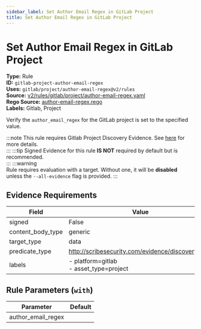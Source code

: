 ```yaml
---
sidebar_label: Set Author Email Regex in GitLab Project
title: Set Author Email Regex in GitLab Project
---  
```

# Set Author Email Regex in GitLab Project  
**Type:** Rule  
**ID:** `gitlab-project-author-email-regex`  
**Uses:** `gitlab/project/author-email-regex@v2/rules`  
**Source:** [v2/rules/gitlab/project/author-email-regex.yaml](https://github.com/scribe-public/sample-policies/blob/main/v2/rules/gitlab/project/author-email-regex.yaml)  
**Rego Source:** [author-email-regex.rego](https://github.com/scribe-public/sample-policies/blob/main/v2/rules/gitlab/project/author-email-regex.rego)  
**Labels:** Gitlab, Project  

Verify the `author_email_regex` for the GitLab project is set to the specified value.

:::note 
This rule requires Gitlab Project Discovery Evidence. See [here](https://deploy-preview-299--scribe-security.netlify.app/docs/platforms/discover#gitlab-discovery) for more details.  
::: 
:::tip 
Signed Evidence for this rule **IS NOT** required by default but is recommended.  
::: 
:::warning  
Rule requires evaluation with a target. Without one, it will be **disabled** unless the `--all-evidence` flag is provided.
::: 

## Evidence Requirements  
| Field | Value |
|-------|-------|
| signed | False |
| content_body_type | generic |
| target_type | data |
| predicate_type | http://scribesecurity.com/evidence/discovery/v0.1 |
| labels | - platform=gitlab<br/>- asset_type=project |

## Rule Parameters (`with`)  
| Parameter | Default |
|-----------|---------|
| author_email_regex |  |

